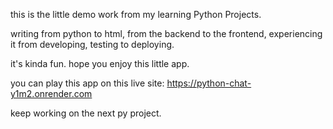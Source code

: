 
this is the little demo work from my learning Python Projects.

writing from python to html, from the backend to the frontend, experiencing it from developing, testing to deploying.

it's kinda fun. hope you enjoy this little app.

you can play this app on this live site:
https://python-chat-y1m2.onrender.com

keep working on the next py project.

